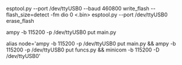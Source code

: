 esptool.py --port /dev/ttyUSB0 --baud 460800 write_flash --flash_size=detect -fm dio 0 <.bin>
esptool.py --port /dev/ttyUSB0 erase_flash

ampy -b 115200 -p /dev/ttyUSB0 put main.py

alias node='ampy -b 115200 -p /dev/ttyUSB0 put main.py && ampy -b 115200 -p /dev/ttyUSB0 put funcs.py && minicom -b 115200 -D /dev/ttyUSB0'